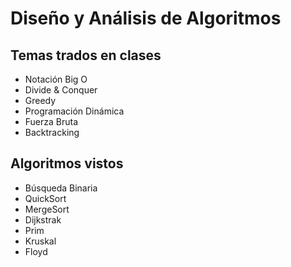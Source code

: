 # Diseño y Análisis de Algoritmos

## Temas trados en clases
* Notación Big O
* Divide & Conquer
* Greedy
* Programación Dinámica
* Fuerza Bruta
* Backtracking

## Algoritmos vistos
* Búsqueda Binaria
* QuickSort
* MergeSort
* Dijkstrak
* Prim
* Kruskal
* Floyd